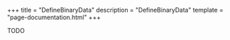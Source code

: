 +++
title = "DefineBinaryData"
description = "DefineBinaryData"
template = "page-documentation.html"
+++

TODO

